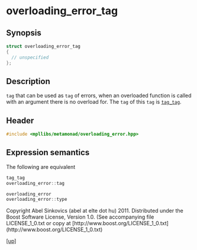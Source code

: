 # overloading_error_tag

## Synopsis

```cpp
struct overloading_error_tag
{
  // unspecified
};
```

## Description

`tag` that can be used as `tag` of errors, when an overloaded function is called
with an argument there is no overload for. The `tag` of this `tag` is
[`tag_tag`](tag_tag.html).

## Header

```cpp
#include <mpllibs/metamonad/overloading_error.hpp>
```

## Expression semantics

The following are equivalent

```cpp
tag_tag
overloading_error::tag
```

```cpp
overloading_error
overloading_error::type
```

<p class="copyright">
Copyright Abel Sinkovics (abel at elte dot hu) 2011.
Distributed under the Boost Software License, Version 1.0.
(See accompanying file LICENSE_1_0.txt or copy at
[http://www.boost.org/LICENSE_1_0.txt](http://www.boost.org/LICENSE_1_0.txt)
</p>

[[up]](reference.html)



